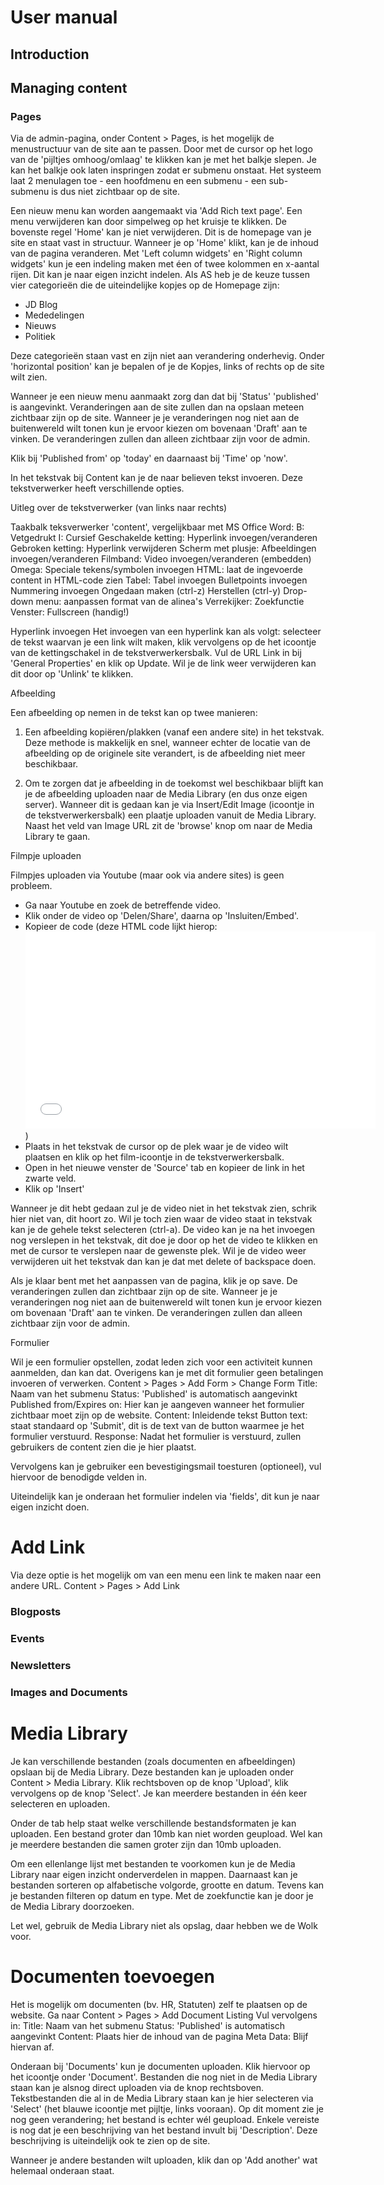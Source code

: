 <h1>User manual</h1>

## Introduction

## Managing content



### Pages

Via de admin-pagina, onder Content > Pages, is het mogelijk de menustructuur van de site aan te passen. Door met de cursor op het logo van de 'pijltjes omhoog/omlaag' te klikken kan je met het balkje slepen. Je kan het balkje ook laten inspringen zodat er submenu onstaat. Het systeem laat 2 menulagen toe - een hoofdmenu en een submenu - een sub-submenu is dus niet zichtbaar op de site.

Een nieuw menu kan worden aangemaakt via 'Add Rich text page'. Een menu verwijderen kan door simpelweg op het kruisje te klikken. De bovenste regel 'Home' kan je niet verwijderen. Dit is de homepage van je site en staat vast in structuur. Wanneer je op 'Home' klikt, kan je de inhoud van de pagina veranderen.
Met 'Left column widgets' en 'Right column widgets' kun je een indeling maken met éen of twee kolommen en x-aantal rijen. Dit kan je naar eigen inzicht indelen. 
Als AS heb je de keuze tussen vier categorieën die de uiteindelijke kopjes op de Homepage zijn:
- JD Blog
- Mededelingen
- Nieuws
- Politiek

Deze categorieën staan vast en zijn niet aan verandering onderhevig. Onder 'horizontal position' kan je bepalen of je de Kopjes, links of rechts op de site wilt zien.

Wanneer je een nieuw menu aanmaakt zorg dan dat bij 'Status' 'published' is aangevinkt. Veranderingen aan de site zullen dan na opslaan meteen zichtbaar zijn op de site. Wanneer je je veranderingen nog niet aan de buitenwereld wilt tonen kun je ervoor kiezen om bovenaan 'Draft' aan te vinken. De veranderingen zullen dan alleen zichtbaar zijn voor de admin. 

Klik bij 'Published from' op 'today' en daarnaast bij 'Time' op 'now'.

In het tekstvak bij Content kan je de naar believen tekst invoeren. Deze tekstverwerker heeft verschillende opties. 

Uitleg over de tekstverwerker (van links naar rechts)

Taakbalk teksverwerker 'content', vergelijkbaar met MS Office Word:
B: Vetgedrukt
I: Cursief
Geschakelde ketting: Hyperlink invoegen/veranderen
Gebroken ketting: Hyperlink verwijderen
Scherm met plusje: Afbeeldingen invoegen/veranderen
Filmband: Video invoegen/veranderen (embedden)
Omega: Speciale tekens/symbolen invoegen
HTML: laat de ingevoerde content in HTML-code zien
Tabel: Tabel invoegen
Bulletpoints invoegen
Nummering invoegen
Ongedaan maken (ctrl-z)
Herstellen (ctrl-y)
Drop-down menu: aanpassen format van de alinea's
Verrekijker: Zoekfunctie
Venster: Fullscreen (handig!)

 
Hyperlink invoegen
Het invoegen van een hyperlink kan als volgt: selecteer de tekst waarvan je een link wilt maken, klik vervolgens op de het icoontje van de kettingschakel in de tekstverwerkersbalk. Vul de URL Link in bij 'General Properties' en  klik op Update. Wil je de link weer verwijderen kan dit door op 'Unlink' te klikken.



Afbeelding

Een afbeelding op nemen in de tekst kan op twee manieren: 

1. Een afbeelding kopiëren/plakken (vanaf een andere site) in het tekstvak. Deze methode is makkelijk en snel, wanneer echter de locatie van de afbeelding op de originele site verandert, is de afbeelding niet meer beschikbaar. 

2. Om te zorgen dat je afbeelding in de toekomst wel beschikbaar blijft kan je de afbeelding uploaden naar de Media Library (en dus onze eigen server). Wanneer dit is gedaan kan je via Insert/Edit Image (icoontje in de tekstverwerkersbalk) een plaatje uploaden vanuit de Media Library. Naast het veld van Image URL zit de 'browse' knop om naar de Media Library te gaan.

Filmpje uploaden

Filmpjes uploaden via Youtube (maar ook via andere sites) is geen probleem. 

- Ga naar Youtube en zoek de betreffende video. 
- Klik onder de video op 'Delen/Share', daarna op 'Insluiten/Embed'.
- Kopieer de code (deze HTML code lijkt hierop: <iframe width="560" height="315" src="//www.youtube.com/embed/BcsfftwLUf0" frameborder="0" allowfullscreen></iframe>)
- Plaats in het tekstvak de cursor op de plek waar je de video wilt plaatsen en klik op het film-icoontje in de tekstverwerkersbalk. 
- Open in het nieuwe venster de 'Source' tab en kopieer de link in het zwarte veld. 
- Klik op 'Insert'

Wanneer je dit hebt gedaan zul je de video niet in het tekstvak zien, schrik hier niet van, dit hoort zo. Wil je toch zien waar de video staat in tekstvak kan je de gehele tekst selecteren (ctrl-a).
De video kan je na het invoegen nog verslepen in het tekstvak, dit doe je door op het de video te klikken en met de cursor te verslepen naar de gewenste plek. Wil je de video weer verwijderen uit het tekstvak dan kan je dat met delete of backspace doen. 

Als je klaar bent met het aanpassen van de pagina, klik je op save. De veranderingen zullen dan zichtbaar zijn op de site. Wanneer je je veranderingen nog niet aan de buitenwereld wilt tonen kun je ervoor kiezen om bovenaan 'Draft' aan te vinken. De veranderingen zullen dan alleen zichtbaar zijn voor de admin. 

Formulier 

Wil je een formulier opstellen, zodat leden zich voor een activiteit kunnen aanmelden, dan kan dat. Overigens kan je met dit formulier geen betalingen invoeren of verwerken.
Content > Pages > Add Form > Change Form
Title: Naam van het submenu
Status: 'Published' is automatisch aangevinkt
Published from/Expires on: Hier kan je aangeven wanneer het formulier zichtbaar moet zijn op de website. 
Content: Inleidende tekst
Button text: staat standaard op 'Submit', dit is de text van de button waarmee je het formulier verstuurd. 
Response: Nadat het formulier is verstuurd, zullen gebruikers de content zien die je hier plaatst. 

Vervolgens kan je gebruiker een bevestigingsmail toesturen (optioneel), vul hiervoor de  benodigde velden in. 

Uiteindelijk kan je onderaan het formulier indelen via 'fields', dit kun je naar eigen inzicht doen. 



# Add Link
Via deze optie is het mogelijk om van een menu een link te maken naar een andere URL. 
Content > Pages > Add Link

### Blogposts

### Events

### Newsletters

### Images and Documents

# Media Library	

Je kan verschillende bestanden (zoals documenten en afbeeldingen) opslaan bij de Media Library. Deze bestanden kan je uploaden onder Content > Media Library. Klik rechtsboven op de knop 'Upload', klik vervolgens op de knop 'Select'. Je kan meerdere bestanden in één keer selecteren en uploaden. 

Onder de tab help staat welke verschillende bestandsformaten je kan uploaden. Een bestand groter dan 10mb kan niet worden geupload. Wel kan je meerdere bestanden die samen groter zijn dan 10mb uploaden.

Om een ellenlange lijst met bestanden te voorkomen kun je de Media Library naar eigen inzicht onderverdelen in mappen. Daarnaast kan je bestanden sorteren op alfabetische volgorde, grootte en datum. Tevens kan je bestanden filteren op datum en type. Met de zoekfunctie kan je door je de Media Library doorzoeken.

Let wel, gebruik de Media Library niet als opslag, daar hebben we de Wolk voor.


# Documenten toevoegen

Het is mogelijk om documenten (bv. HR, Statuten) zelf te plaatsen op de website.
Ga naar Content > Pages > Add Document Listing
Vul vervolgens in:
Title: Naam van het submenu
Status: 'Published' is automatisch aangevinkt
Content: Plaats hier de inhoud van de pagina
Meta Data: Blijf hiervan af. 

Onderaan bij 'Documents' kun je documenten uploaden. Klik hiervoor op het icoontje onder 'Document'. Bestanden die nog niet in de Media Library staan kan je alsnog direct uploaden via de knop rechtsboven. Tekstbestanden die al in de Media Library staan kan je hier selecteren via 'Select' (het blauwe icoontje met pijltje, links vooraan). Op dit moment zie je nog geen verandering; het bestand is echter wél geupload. Enkele vereiste is nog dat je een beschrijving van het bestand invult bij 'Description'. Deze beschrijving is uiteindelijk ook te zien op de site.

Wanneer je andere bestanden wilt uploaden, klik dan op 'Add another' wat helemaal onderaan staat.

